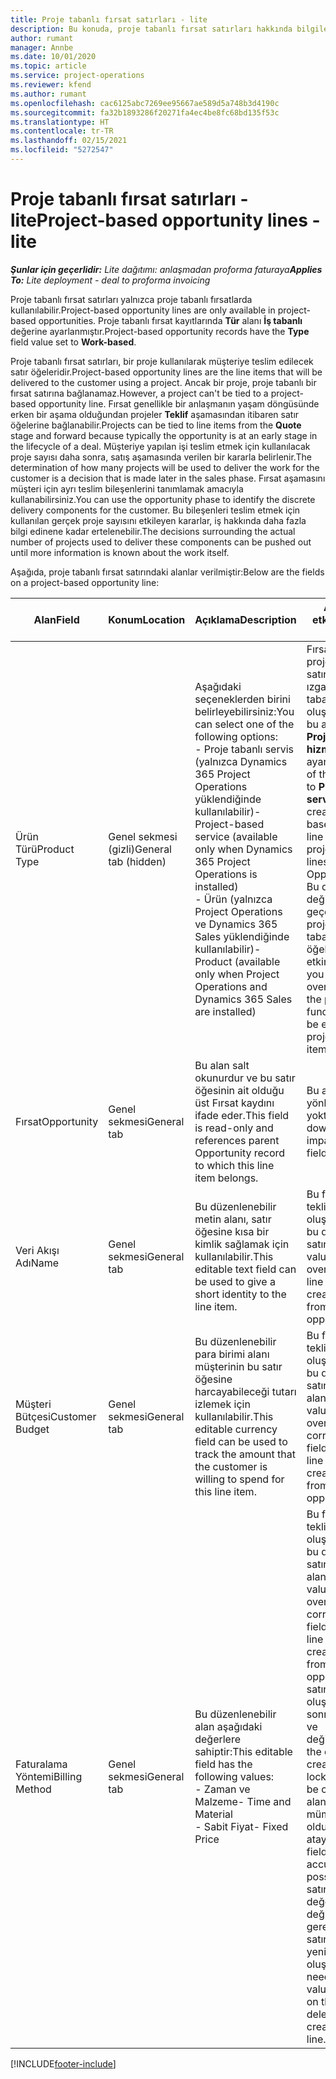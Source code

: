 ```yaml
---
title: Proje tabanlı fırsat satırları - lite
description: Bu konuda, proje tabanlı fırsat satırları hakkında bilgiler sağlanmaktadır. (Pro)
author: rumant
manager: Annbe
ms.date: 10/01/2020
ms.topic: article
ms.service: project-operations
ms.reviewer: kfend
ms.author: rumant
ms.openlocfilehash: cac6125abc7269ee95667ae589d5a748b3d4190c
ms.sourcegitcommit: fa32b1893286f20271fa4ec4be8fc68bd135f53c
ms.translationtype: HT
ms.contentlocale: tr-TR
ms.lasthandoff: 02/15/2021
ms.locfileid: "5272547"
---
```

# <a name="project-based-opportunity-lines---lite"></a><span data-ttu-id="54da9-104">Proje tabanlı fırsat satırları - lite</span><span class="sxs-lookup"><span data-stu-id="54da9-104">Project-based opportunity lines - lite</span></span>

<span data-ttu-id="54da9-105">_**Şunlar için geçerlidir:** Lite dağıtımı: anlaşmadan proforma faturaya_</span><span class="sxs-lookup"><span data-stu-id="54da9-105">_**Applies To:** Lite deployment - deal to proforma invoicing_</span></span>

<span data-ttu-id="54da9-106">Proje tabanlı fırsat satırları yalnızca proje tabanlı fırsatlarda kullanılabilir.</span><span class="sxs-lookup"><span data-stu-id="54da9-106">Project-based opportunity lines are only available in project-based opportunities.</span></span> <span data-ttu-id="54da9-107">Proje tabanlı fırsat kayıtlarında **Tür** alanı **İş tabanlı** değerine ayarlanmıştır.</span><span class="sxs-lookup"><span data-stu-id="54da9-107">Project-based opportunity records have the **Type** field value set to **Work-based**.</span></span>

<span data-ttu-id="54da9-108">Proje tabanlı fırsat satırları, bir proje kullanılarak müşteriye teslim edilecek satır öğeleridir.</span><span class="sxs-lookup"><span data-stu-id="54da9-108">Project-based opportunity lines are the line items that will be delivered to the customer using a project.</span></span> <span data-ttu-id="54da9-109">Ancak bir proje, proje tabanlı bir fırsat satırına bağlanamaz.</span><span class="sxs-lookup"><span data-stu-id="54da9-109">However, a project can't be tied to a project-based opportunity line.</span></span> <span data-ttu-id="54da9-110">Fırsat genellikle bir anlaşmanın yaşam döngüsünde erken bir aşama olduğundan projeler **Teklif** aşamasından itibaren satır öğelerine bağlanabilir.</span><span class="sxs-lookup"><span data-stu-id="54da9-110">Projects can be tied to line items from the **Quote** stage and forward because typically the opportunity is at an early stage in the lifecycle of a deal.</span></span> <span data-ttu-id="54da9-111">Müşteriye yapılan işi teslim etmek için kullanılacak proje sayısı daha sonra, satış aşamasında verilen bir kararla belirlenir.</span><span class="sxs-lookup"><span data-stu-id="54da9-111">The determination of how many projects will be used to deliver the work for the customer is a decision that is made later in the sales phase.</span></span> <span data-ttu-id="54da9-112">Fırsat aşamasını müşteri için ayrı teslim bileşenlerini tanımlamak amacıyla kullanabilirsiniz.</span><span class="sxs-lookup"><span data-stu-id="54da9-112">You can use the opportunity phase to identify the discrete delivery components for the customer.</span></span> <span data-ttu-id="54da9-113">Bu bileşenleri teslim etmek için kullanılan gerçek proje sayısını etkileyen kararlar, iş hakkında daha fazla bilgi edinene kadar ertelenebilir.</span><span class="sxs-lookup"><span data-stu-id="54da9-113">The decisions surrounding the actual number of projects used to deliver these components can be pushed out until more information is known about the work itself.</span></span>

<span data-ttu-id="54da9-114">Aşağıda, proje tabanlı fırsat satırındaki alanlar verilmiştir:</span><span class="sxs-lookup"><span data-stu-id="54da9-114">Below are the fields on a project-based opportunity line:</span></span>

| <span data-ttu-id="54da9-115">**Alan**</span><span class="sxs-lookup"><span data-stu-id="54da9-115">**Field**</span></span> | <span data-ttu-id="54da9-116">**Konum**</span><span class="sxs-lookup"><span data-stu-id="54da9-116">**Location**</span></span> | <span data-ttu-id="54da9-117">**Açıklama**</span><span class="sxs-lookup"><span data-stu-id="54da9-117">**Description**</span></span> | <span data-ttu-id="54da9-118">**Aşağı yönlü etki**</span><span class="sxs-lookup"><span data-stu-id="54da9-118">**Downstream impact**</span></span> |
| --- | --- | --- | --- |
| <span data-ttu-id="54da9-119">Ürün Türü</span><span class="sxs-lookup"><span data-stu-id="54da9-119">Product Type</span></span> | <span data-ttu-id="54da9-120">Genel sekmesi (gizli)</span><span class="sxs-lookup"><span data-stu-id="54da9-120">General tab (hidden)</span></span> | <span data-ttu-id="54da9-121">Aşağıdaki seçeneklerden birini belirleyebilirsiniz:</span><span class="sxs-lookup"><span data-stu-id="54da9-121">You can select one of the following options:</span></span></br><span data-ttu-id="54da9-122">- Proje tabanlı servis (yalnızca Dynamics 365 Project Operations yüklendiğinde kullanılabilir)</span><span class="sxs-lookup"><span data-stu-id="54da9-122">- Project-based service (available only when Dynamics 365 Project Operations is installed)</span></span></br><span data-ttu-id="54da9-123">- Ürün (yalnızca Project Operations ve Dynamics 365 Sales yüklendiğinde kullanılabilir)</span><span class="sxs-lookup"><span data-stu-id="54da9-123">- Product (available only when Project Operations and Dynamics 365 Sales are installed)</span></span> | <span data-ttu-id="54da9-124">Fırsat üzerinde proje tabanlı satırlar ızgarasından proje tabanlı fırsat satırı oluşturduğunuzda bu alanın değeri **Proje tabanlı hizmet** olarak ayarlanır.</span><span class="sxs-lookup"><span data-stu-id="54da9-124">The value of this field is set to **Project-based service** when you create a project-based opportunity line from the project-based lines grid on the Opportunity.</span></span> <br> <span data-ttu-id="54da9-125">Bu değeri değiştirirseniz veya geçersiz kılarsanız proje işlevi, proje tabanlı satır öğelerinizde etkinleştirilmez.</span><span class="sxs-lookup"><span data-stu-id="54da9-125">If you change or override this value, the project functionality won't be enabled on your project-based line items.</span></span> |
| <span data-ttu-id="54da9-126">Fırsat</span><span class="sxs-lookup"><span data-stu-id="54da9-126">Opportunity</span></span> | <span data-ttu-id="54da9-127">Genel sekmesi</span><span class="sxs-lookup"><span data-stu-id="54da9-127">General tab</span></span> | <span data-ttu-id="54da9-128">Bu alan salt okunurdur ve bu satır öğesinin ait olduğu üst Fırsat kaydını ifade eder.</span><span class="sxs-lookup"><span data-stu-id="54da9-128">This field is read-only and references parent Opportunity record to which this line item belongs.</span></span> | <span data-ttu-id="54da9-129">Bu alanda aşağı yönlü etki yoktur.</span><span class="sxs-lookup"><span data-stu-id="54da9-129">There is no downstream impact from this field.</span></span> |
| <span data-ttu-id="54da9-130">Veri Akışı Adı</span><span class="sxs-lookup"><span data-stu-id="54da9-130">Name</span></span> | <span data-ttu-id="54da9-131">Genel sekmesi</span><span class="sxs-lookup"><span data-stu-id="54da9-131">General tab</span></span> | <span data-ttu-id="54da9-132">Bu düzenlenebilir metin alanı, satır öğesine kısa bir kimlik sağlamak için kullanılabilir.</span><span class="sxs-lookup"><span data-stu-id="54da9-132">This editable text field can be used to give a short identity to the line item.</span></span> | <span data-ttu-id="54da9-133">Bu fırsattan bir teklif oluşturduğunuzda bu değer teklif satırına taşınır.</span><span class="sxs-lookup"><span data-stu-id="54da9-133">This value is carried over to the quote line when you create a quote from this opportunity.</span></span> |
| <span data-ttu-id="54da9-134">Müşteri Bütçesi</span><span class="sxs-lookup"><span data-stu-id="54da9-134">Customer Budget</span></span> | <span data-ttu-id="54da9-135">Genel sekmesi</span><span class="sxs-lookup"><span data-stu-id="54da9-135">General tab</span></span> | <span data-ttu-id="54da9-136">Bu düzenlenebilir para birimi alanı müşterinin bu satır öğesine harcayabileceği tutarı izlemek için kullanılabilir.</span><span class="sxs-lookup"><span data-stu-id="54da9-136">This editable currency field can be used to track the amount that the customer is willing to spend for this line item.</span></span> | <span data-ttu-id="54da9-137">Bu fırsattan bir teklif oluşturduğunuzda bu değer teklif satırındaki ilgili alana taşınır.</span><span class="sxs-lookup"><span data-stu-id="54da9-137">This value is carried over to the corresponding field on the quote line when you create a quote from this opportunity.</span></span> |
| <span data-ttu-id="54da9-138">Faturalama Yöntemi</span><span class="sxs-lookup"><span data-stu-id="54da9-138">Billing Method</span></span> | <span data-ttu-id="54da9-139">Genel sekmesi</span><span class="sxs-lookup"><span data-stu-id="54da9-139">General tab</span></span> | <span data-ttu-id="54da9-140">Bu düzenlenebilir alan aşağıdaki değerlere sahiptir:</span><span class="sxs-lookup"><span data-stu-id="54da9-140">This editable field has the following values:</span></span></br><span data-ttu-id="54da9-141">- Zaman ve Malzeme</span><span class="sxs-lookup"><span data-stu-id="54da9-141">- Time and Material</span></span></br><span data-ttu-id="54da9-142">- Sabit Fiyat</span><span class="sxs-lookup"><span data-stu-id="54da9-142">- Fixed Price</span></span> | <span data-ttu-id="54da9-143">Bu fırsattan bir teklif oluşturduğunuzda bu değer teklif satırındaki ilgili alana taşınır.</span><span class="sxs-lookup"><span data-stu-id="54da9-143">This value is carried over to the corresponding field on the quote line when you create a quote from this opportunity.</span></span> <span data-ttu-id="54da9-144">Teklif satırı oluşturulduktan sonra, alan kilitlenir ve değiştirilemez.</span><span class="sxs-lookup"><span data-stu-id="54da9-144">After the quote line is created, the field is locked and can't be changed.</span></span> <span data-ttu-id="54da9-145">Bu alan değerini mümkün olduğunca doğru atayın.</span><span class="sxs-lookup"><span data-stu-id="54da9-145">Assign this field value as accurately as possible.</span></span> <span data-ttu-id="54da9-146">Teklif satırında bu alanın değerini değiştirmeniz gerekirse teklif satırını silip yeniden oluşturun.</span><span class="sxs-lookup"><span data-stu-id="54da9-146">If you need to change the value of this field on the quote line, delete and re-create the quote line.</span></span> |


[!INCLUDE[footer-include](../../includes/footer-banner.md)]